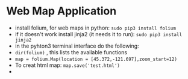 # Web Map Application
* install folium, for web maps in python: `sudo pip3 install folium`
* if it doesn't work install jinja2 (it needs it to run): `sudo pip3 install jinja2`
* in the pyhton3 terminal interface do the following:
* `dir(folium)` , this lists the available functions
* `map = folium.Map(location = [45.372,-121.697],zoom_start=12)`
* To creat html map: `map.save('test.html')`
* 
